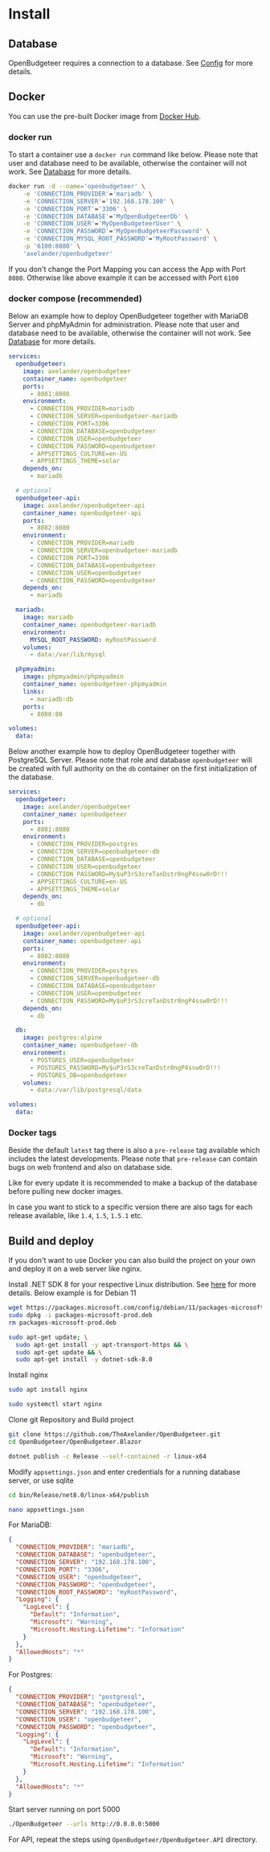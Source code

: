 ﻿# Install

## Database

OpenBudgeteer requires a connection to a database. See [Config](config.md#database) for more details.

## Docker

You can use the pre-built Docker image from [Docker Hub](https://hub.docker.com/r/axelander/openbudgeteer).

### docker run

To start a container use a `docker run` command like below. Please note that user and database need to be available, otherwise the container will not work. See [Database](#database) for more details.

``` bash
docker run -d --name='openbudgeteer' \
    -e 'CONNECTION_PROVIDER'='mariadb' \
    -e 'CONNECTION_SERVER'='192.168.178.100' \
    -e 'CONNECTION_PORT'='3306' \
    -e 'CONNECTION_DATABASE'='MyOpenBudgeteerDb' \
    -e 'CONNECTION_USER'='MyOpenBudgeteerUser' \
    -e 'CONNECTION_PASSWORD'='MyOpenBudgeteerPassword' \
    -e 'CONNECTION_MYSQL_ROOT_PASSWORD'='MyRootPassword' \
    -p '6100:8080' \
    'axelander/openbudgeteer'
```

If you don't change the Port Mapping you can access the App with Port `8080`. Otherwise like above example it can be accessed with Port `6100`

### docker compose (recommended)

Below an example how to deploy OpenBudgeteer together with MariaDB Server and phpMyAdmin for administration.  Please note that user and database need to be available, otherwise the container will not work. See [Database](#database) for more details.

``` yml
services:
  openbudgeteer:
    image: axelander/openbudgeteer
    container_name: openbudgeteer
    ports:
      - 8081:8080
    environment:
      - CONNECTION_PROVIDER=mariadb
      - CONNECTION_SERVER=openbudgeteer-mariadb
      - CONNECTION_PORT=3306
      - CONNECTION_DATABASE=openbudgeteer
      - CONNECTION_USER=openbudgeteer
      - CONNECTION_PASSWORD=openbudgeteer
      - APPSETTINGS_CULTURE=en-US
      - APPSETTINGS_THEME=solar
    depends_on:
      - mariadb

  # optional
  openbudgeteer-api:
    image: axelander/openbudgeteer-api
    container_name: openbudgeteer-api
    ports:
      - 8082:8080
    environment:
      - CONNECTION_PROVIDER=mariadb
      - CONNECTION_SERVER=openbudgeteer-mariadb
      - CONNECTION_PORT=3306
      - CONNECTION_DATABASE=openbudgeteer
      - CONNECTION_USER=openbudgeteer
      - CONNECTION_PASSWORD=openbudgeteer
    depends_on:
      - mariadb  

  mariadb:
    image: mariadb
    container_name: openbudgeteer-mariadb
    environment:
      MYSQL_ROOT_PASSWORD: myRootPassword
    volumes:
      - data:/var/lib/mysql

  phpmyadmin:
    image: phpmyadmin/phpmyadmin
    container_name: openbudgeteer-phpmyadmin
    links:
      - mariadb:db
    ports:
      - 8080:80

volumes:
  data:
```

Below another example how to deploy OpenBudgeteer together with PostgreSQL Server.
Please note that role and database `openbudgeteer` will be created with full authority on the `db` container on the first initialization of the database.

``` yml
services:
  openbudgeteer:
    image: axelander/openbudgeteer
    container_name: openbudgeteer
    ports:
      - 8081:8080
    environment:
      - CONNECTION_PROVIDER=postgres
      - CONNECTION_SERVER=openbudgeteer-db
      - CONNECTION_DATABASE=openbudgeteer
      - CONNECTION_USER=openbudgeteer
      - CONNECTION_PASSWORD=My$uP3rS3creTanDstr0ngP4ssw0rD!!!
      - APPSETTINGS_CULTURE=en-US
      - APPSETTINGS_THEME=solar
    depends_on:
      - db

  # optional
  openbudgeteer-api:
    image: axelander/openbudgeteer-api
    container_name: openbudgeteer-api
    ports:
      - 8082:8080
    environment:
      - CONNECTION_PROVIDER=postgres
      - CONNECTION_SERVER=openbudgeteer-db
      - CONNECTION_DATABASE=openbudgeteer
      - CONNECTION_USER=openbudgeteer
      - CONNECTION_PASSWORD=My$uP3rS3creTanDstr0ngP4ssw0rD!!!
    depends_on:
      - db

  db:
    image: postgres:alpine
    container_name: openbudgeteer-db
    environment:
      - POSTGRES_USER=openbudgeteer
      - POSTGRES_PASSWORD=My$uP3rS3creTanDstr0ngP4ssw0rD!!!
      - POSTGRES_DB=openbudgeteer
    volumes:
      - data:/var/lib/postgresql/data

volumes:
  data:
```

### Docker tags

Beside the default `latest` tag there is also a `pre-release` tag available which includes the latest developments. Please note that `pre-release` can contain bugs on web frontend and also on database side.

Like for every update it is recommended to make a backup of the database before pulling new docker images.

In case you want to stick to a specific version there are also tags for each release available, like `1.4`, `1.5`, `1.5.1` etc.

## Build and deploy

If you don't want to use Docker you can also build the project on your own and deploy it on a web server like nginx.

Install .NET SDK 8 for your respective Linux distribution. See [here](https://docs.microsoft.com/en-us/dotnet/core/install/linux) for more details. Below example is for Debian 11

``` bash
wget https://packages.microsoft.com/config/debian/11/packages-microsoft-prod.deb -O packages-microsoft-prod.deb
sudo dpkg -i packages-microsoft-prod.deb
rm packages-microsoft-prod.deb

sudo apt-get update; \
  sudo apt-get install -y apt-transport-https && \
  sudo apt-get update && \
  sudo apt-get install -y dotnet-sdk-8.0 
```

Install nginx

``` bash
sudo apt install nginx

sudo systemctl start nginx 
```

Clone git Repository and Build project

``` bash
git clone https://github.com/TheAxelander/OpenBudgeteer.git
cd OpenBudgeteer/OpenBudgeteer.Blazor

dotnet publish -c Release --self-contained -r linux-x64
```

Modify `appsettings.json` and enter credentials for a running database server, or use sqlite

``` bash
cd bin/Release/net8.0/linux-x64/publish

nano appsettings.json
```

For MariaDB:

``` json
{
  "CONNECTION_PROVIDER": "mariadb",
  "CONNECTION_DATABASE": "openbudgeteer",
  "CONNECTION_SERVER": "192.168.178.100",
  "CONNECTION_PORT": "3306",
  "CONNECTION_USER": "openbudgeteer",
  "CONNECTION_PASSWORD": "openbudgeteer",
  "CONNECTION_ROOT_PASSWORD": "myRootPassword",
  "Logging": {
    "LogLevel": {
      "Default": "Information",
      "Microsoft": "Warning",
      "Microsoft.Hosting.Lifetime": "Information"
    }
  },
  "AllowedHosts": "*"
}
```

For Postgres:

``` json
{
  "CONNECTION_PROVIDER": "postgresql",
  "CONNECTION_DATABASE": "openbudgeteer",
  "CONNECTION_SERVER": "192.168.178.100",
  "CONNECTION_USER": "openbudgeteer",
  "CONNECTION_PASSWORD": "openbudgeteer",
  "Logging": {
    "LogLevel": {
      "Default": "Information",
      "Microsoft": "Warning",
      "Microsoft.Hosting.Lifetime": "Information"
    }
  },
  "AllowedHosts": "*"
}
```

Start server running on port 5000

``` bash
./OpenBudgeteer --urls http://0.0.0.0:5000
```

For API, repeat the steps using `OpenBudgeteer/OpenBudgeteer.API` directory.
